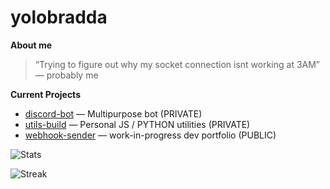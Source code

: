 # yolobradda

**About me**
> “Trying to figure out why my socket connection isnt working at 3AM” — probably me

**Current Projects**
-  [discord-bot](https://github.com/hd8cc/discord-bot) — Multipurpose bot (PRIVATE)
-  [utils-build](https://github.com/hd8cc/utils-build) — Personal JS / PYTHON utilities (PRIVATE)
-  [webhook-sender](https://github.com/hd8cc/webhook) — work-in-progress dev portfolio (PUBLIC)


![Stats](https://github-readme-stats.vercel.app/api?username=hd8cc&show_icons=true&theme=light)


![Streak](https://streak-stats.demolab.com?user=hd8cc&theme=light)

